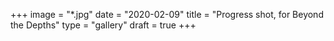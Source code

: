 +++
image = "*.jpg"
date = "2020-02-09"
title = "Progress shot, for Beyond the Depths"
type = "gallery"
draft = true
+++

